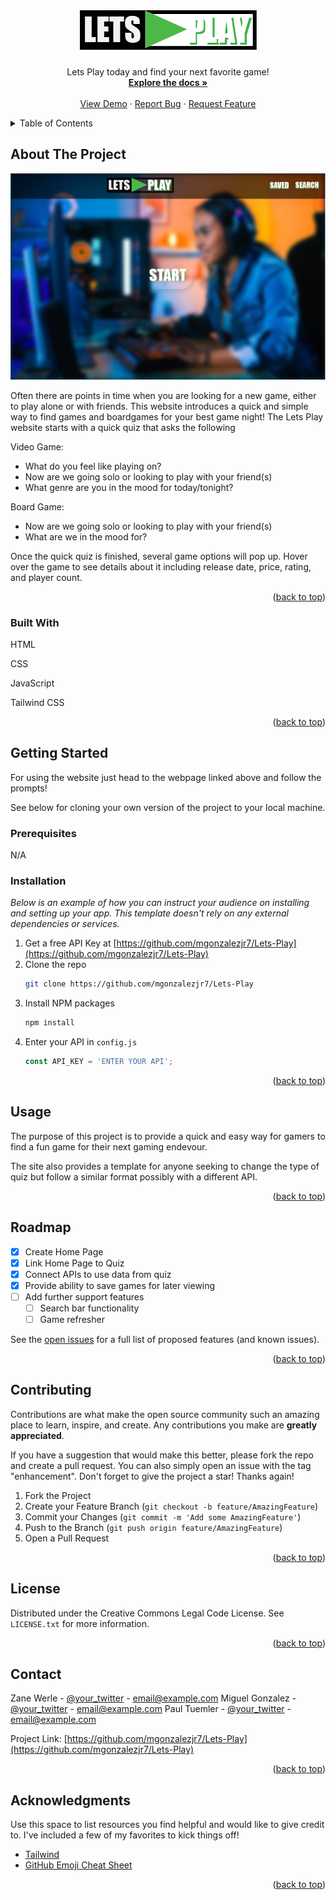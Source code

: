 <a name="readme-top"></a>

<!-- PROJECT LOGO -->
<br />
<div align="center">
  <a href="https://github.com/mgonzalezjr7/Lets-Play">
    <img src="assets\images\Lets Play Final.png" alt="Logo">
  </a>

  <p align="center">
    Lets Play today and find your next favorite game!
    <br />
    <a href="https://github.com/mgonzalezjr7/Lets-Play"><strong>Explore the docs »</strong></a>
    <br />
    <br />
    <a href="">View Demo</a>
    ·
    <a href="https://github.com/mgonzalezjr7/Lets-Play/issues">Report Bug</a>
    ·
    <a href="https://github.com/mgonzalezjr7/Lets-Play/issues">Request Feature</a>
  </p>
</div>



<!-- TABLE OF CONTENTS -->
<details>
  <summary>Table of Contents</summary>
  <ol>
    <li>
      <a href="#about-the-project">About The Project</a>
      <ul>
        <li><a href="#built-with">Built With</a></li>
      </ul>
    </li>
    <li>
      <a href="#getting-started">Getting Started</a>
      <ul>
        <li><a href="#prerequisites">Prerequisites</a></li>
        <li><a href="#installation">Installation</a></li>
      </ul>
    </li>
    <li><a href="#usage">Usage</a></li>
    <li><a href="#roadmap">Roadmap</a></li>
    <li><a href="#contributing">Contributing</a></li>
    <li><a href="#license">License</a></li>
    <li><a href="#contact">Contact</a></li>
    <li><a href="#acknowledgments">Acknowledgments</a></li>
  </ol>
</details>



<!-- ABOUT THE PROJECT -->
## About The Project

[![Product Name Screen Shot][product-screenshot]](https://example.com)

Often there are points in time when you are looking for a new game, either to play alone or with friends. This website introduces a quick and simple way to find games and boardgames for your best game night! The Lets Play website starts with a quick quiz that asks the following

Video Game:
* What do you feel like playing on?
* Now are we going solo or looking to play with your friend(s)
* What genre are you in the mood for today/tonight?

Board Game:
* Now are we going solo or looking to play with your friend(s)
* What are we in the mood for?

Once the quick quiz is finished, several game options will pop up. Hover over the game to see details about it including release date, price, rating, and player count.


<p align="right">(<a href="#readme-top">back to top</a>)</p>



### Built With
HTML

CSS

JavaScript

Tailwind CSS


<p align="right">(<a href="#readme-top">back to top</a>)</p>



<!-- GETTING STARTED -->
## Getting Started

For using the website just head to the webpage linked above and follow the prompts! 

See below for cloning your own version of the project to your local machine.

### Prerequisites

N/A

### Installation

_Below is an example of how you can instruct your audience on installing and setting up your app. This template doesn't rely on any external dependencies or services._

1. Get a free API Key at [https://github.com/mgonzalezjr7/Lets-Play](https://github.com/mgonzalezjr7/Lets-Play)
2. Clone the repo
   ```sh
   git clone https://github.com/mgonzalezjr7/Lets-Play
   ```
3. Install NPM packages
   ```sh
   npm install
   ```
4. Enter your API in `config.js`
   ```js
   const API_KEY = 'ENTER YOUR API';
   ```

<p align="right">(<a href="#readme-top">back to top</a>)</p>



<!-- USAGE EXAMPLES -->
## Usage

The purpose of this project is to provide a quick and easy way for gamers to find a fun game for their next gaming endevour. 

The site also provides a template for anyone seeking to change the type of quiz but follow a similar format possibly with a different API.


<p align="right">(<a href="#readme-top">back to top</a>)</p>



<!-- ROADMAP -->
## Roadmap

- [x] Create Home Page
- [x] Link Home Page to Quiz
- [X] Connect APIs to use data from quiz
- [X] Provide ability to save games for later viewing
- [ ] Add further support features
    - [ ] Search bar functionality
    - [ ] Game refresher

See the [open issues](https://github.com/mgonzalezjr7/Lets-Play/issues) for a full list of proposed features (and known issues).

<p align="right">(<a href="#readme-top">back to top</a>)</p>



<!-- CONTRIBUTING -->
## Contributing

Contributions are what make the open source community such an amazing place to learn, inspire, and create. Any contributions you make are **greatly appreciated**.

If you have a suggestion that would make this better, please fork the repo and create a pull request. You can also simply open an issue with the tag "enhancement".
Don't forget to give the project a star! Thanks again!

1. Fork the Project
2. Create your Feature Branch (`git checkout -b feature/AmazingFeature`)
3. Commit your Changes (`git commit -m 'Add some AmazingFeature'`)
4. Push to the Branch (`git push origin feature/AmazingFeature`)
5. Open a Pull Request

<p align="right">(<a href="#readme-top">back to top</a>)</p>



<!-- LICENSE -->
## License

Distributed under the Creative Commons Legal Code License. See `LICENSE.txt` for more information.

<p align="right">(<a href="#readme-top">back to top</a>)</p>



<!-- CONTACT -->
## Contact

Zane Werle - [@your_twitter](https://twitter.com/your_username) - email@example.com
Miguel Gonzalez - [@your_twitter](https://twitter.com/your_username) - email@example.com
Paul Tuemler - [@your_twitter](https://twitter.com/your_username) - email@example.com

Project Link: [https://github.com/mgonzalezjr7/Lets-Play](https://github.com/mgonzalezjr7/Lets-Play)

<p align="right">(<a href="#readme-top">back to top</a>)</p>



<!-- ACKNOWLEDGMENTS -->
## Acknowledgments

Use this space to list resources you find helpful and would like to give credit to. I've included a few of my favorites to kick things off!

* [Tailwind](https://tailwindui.com/?ref=top)
* [GitHub Emoji Cheat Sheet](https://www.webpagefx.com/tools/emoji-cheat-sheet)


<p align="right">(<a href="#readme-top">back to top</a>)</p>



<!-- MARKDOWN LINKS & IMAGES -->
<!-- https://www.markdownguide.org/basic-syntax/#reference-style-links -->
[product-screenshot]: assets\images\ProjectSS.PNG
